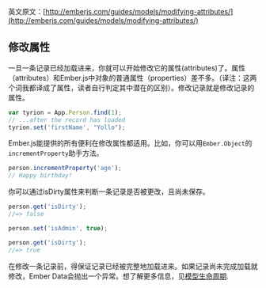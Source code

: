 英文原文：[http://emberjs.com/guides/models/modifying-attributes/](http://emberjs.com/guides/models/modifying-attributes/)

## 修改属性

一旦一条记录已经加载进来，你就可以开始修改它的属性(attributes)了。属性（attributes）和Ember.js中对象的普通属性（properties）差不多。（译注：这两个词我都译成了属性，读者自行判定其中潜在的区别）。修改记录就是修改记录的属性。

```js
var tyrion = App.Person.find(1);
// ...after the record has loaded
tyrion.set('firstName', "Yollo");
```

Ember.js能提供的所有便利在修改属性都适用。比如，你可以用`Ember.Object`的`incrementProperty`助手方法。

```js
person.incrementProperty('age');
// Happy birthday!
```

你可以通过isDirty属性来判断一条记录是否被更改，且尚未保存。

```js
person.get('isDirty');
//=> false

person.set('isAdmin', true);

person.get('isDirty');
//=> true
```

在修改一条记录前，得保证记录已经被完整地加载进来。如果记录尚未完成加载就修改，Ember Data会抛出一个异常。想了解更多信息，见[模型生命周期][1].

[1]: /guides/models/model-lifecycle
